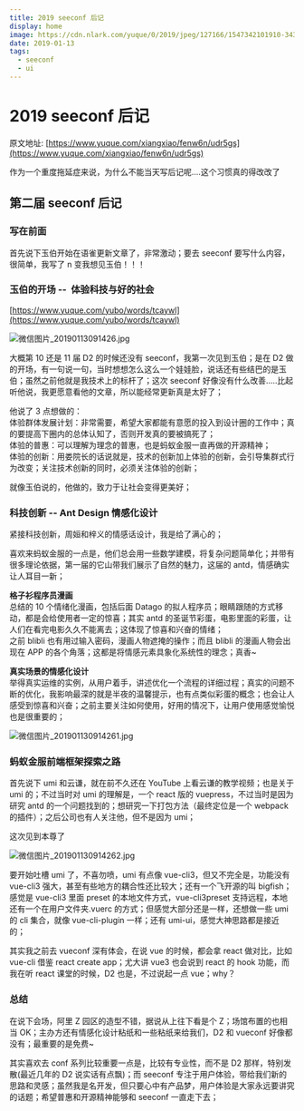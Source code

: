 ```yaml
---
title: 2019 seeconf 后记
display: home
image: https://cdn.nlark.com/yuque/0/2019/jpeg/127166/1547342101910-343594ab-ba5e-44f7-990f-2d58b3a268db.jpeg#align=left&display=inline&height=560&linkTarget=_blank&name=%E5%BE%AE%E4%BF%A1%E5%9B%BE%E7%89%87_20190113091426.jpg&originHeight=1080&originWidth=1440&size=115316&width=746
date: 2019-01-13
tags:
  - seeconf
  - ui
---
```


# 2019 seeconf 后记

原文地址: [https://www.yuque.com/xiangxiao/fenw6n/udr5gs](https://www.yuque.com/xiangxiao/fenw6n/udr5gs)

作为一个重度拖延症来说，为什么不能当天写后记呢....这个习惯真的得改改了

## 第二届 seeconf 后记

### 写在前面

首先说下玉伯开始在语雀更新文章了，非常激动；要去 seeconf 要写什么内容，很简单，我写了 n 变我想见玉伯！！！

### 玉伯的开场 --  体验科技与好的社会

[https://www.yuque.com/yubo/words/tcaywl](https://www.yuque.com/yubo/words/tcaywl)

![微信图片_20190113091426.jpg](https://cdn.nlark.com/yuque/0/2019/jpeg/127166/1547342101910-343594ab-ba5e-44f7-990f-2d58b3a268db.jpeg#align=left&display=inline&height=560&linkTarget=_blank&name=%E5%BE%AE%E4%BF%A1%E5%9B%BE%E7%89%87_20190113091426.jpg&originHeight=1080&originWidth=1440&size=115316&width=746)

大概第 10 还是 11 届 D2 的时候还没有 seeconf，我第一次见到玉伯；是在 D2 做的开场，有一句说一句，当时想想怎么这么一个娃娃脸，说话还有些结巴的是玉伯；虽然之前他就是我技术上的标杆了；这次 seeconf 好像没有什么改善.....比起听他说，我更愿意看他的文章，所以能经常更新真是太好了；

他说了 3 点想做的：<br />体验群体发展计划：非常需要，希望大家都能有意愿的投入到设计圈的工作中；真的要提高下圈内的总体认知了，否则开发真的要被搞死了；<br />体验的普惠：可以理解为理念的普惠，也是蚂蚁金服一直再做的开源精神；<br />体验的创新：用娄院长的话说就是，技术的创新加上体验的创新，会引导集群式行为改变；关注技术创新的同时，必须关注体验的创新；

就像玉伯说的，他做的，致力于让社会变得更美好；

### 科技创新 -- Ant Design 情感化设计

紧接科技创新，周姮和梓义的情感话设计，我是给了满心的；

喜欢来蚂蚁金服的一点是，他们总会用一些数学建模，将复杂问题简单化；并带有很多理论依据，第一届的它山带我们展示了自然的魅力，这届的 antd，情感确实让人耳目一新；

**格子衫程序员漫画**<br />总结的 10 个情绪化漫画，包括后面 Datago 的拟人程序员；眼睛跟随的方式移动，都是会给使用者一定的惊喜；其实 antd 的圣诞节彩蛋，电影里面的彩蛋，让人们在看完电影久久不能离去；这体现了惊喜和兴奋的情绪；<br />之前 blibli 也有用过输入密码，漫画人物遮掩的操作；而且 blibli 的漫画人物会出现在 APP 的各个角落；这都是将情感元素具象化系统性的理念；真香~

**真实场景的情感化设计**<br />举得真实运维的实例，从用户着手，讲述优化一个流程的详细过程；真实的问题不断的优化，我影响最深的就是半夜的温馨提示，也有点类似彩蛋的概念；也会让人感受到惊喜和兴奋；之前主要关注如何使用，好用的情况下，让用户使用感觉愉悦也是很重要的；

![微信图片_201901130914261.jpg](https://cdn.nlark.com/yuque/0/2019/jpeg/127166/1547342119221-f9198822-a3b6-4331-be8c-943aa4580ebd.jpeg#align=left&display=inline&height=560&linkTarget=_blank&name=%E5%BE%AE%E4%BF%A1%E5%9B%BE%E7%89%87_201901130914261.jpg&originHeight=1080&originWidth=1440&size=103999&width=746)

### 蚂蚁金服前端框架探索之路

首先说下 umi 和云谦，就在前不久还在 YouTube 上看云谦的教学视频；也是关于 umi 的；不过当时对 umi 的理解是，一个 react 版的 vuepress，不过当时是因为研究 antd 的一个问题找到的；想研究一下打包方法（最终定位是一个 webpack 的插件）；之后公司也有人关注他，但不是因为 umi；

这次见到本尊了

![微信图片_201901130914262.jpg](https://cdn.nlark.com/yuque/0/2019/jpeg/127166/1547342132687-75b75563-e189-417f-b1a3-9f825b57094b.jpeg#align=left&display=inline&height=560&linkTarget=_blank&name=%E5%BE%AE%E4%BF%A1%E5%9B%BE%E7%89%87_201901130914262.jpg&originHeight=1080&originWidth=1440&size=94202&width=746)

要开始吐槽 umi 了，不喜勿喷，umi 有点像 vue-cli3，但又不完全是，功能没有 vue-cli3 强大，甚至有些地方的耦合性还比较大；还有一个飞开源的叫 bigfish；感觉是 vue-cli3 里面 preset 的本地文件方式，vue-cli3preset 支持远程，本地还有一个在用户文件夹.vuerc 的方式；但感觉大部分还是一样，还想做一些 umi 的 cli 集合，就像 vue-cli-plugin 一样；还有 umi-ui，感觉大神思路都是接近的；

其实我之前去 vueconf 深有体会，在说 vue 的时候，都会拿 react 做对比，比如 vue-cli 借鉴 react create app；尤大讲 vue3 也会说到 react 的 hook 功能，而我在听 react 课堂的时候，D2 也是，不过说起一点 vue；why？

### 总结

在说下会场，阿里 Z 园区的造型不错，据说从上往下看是个 Z；场馆布置的也相当 OK；主办方还有情感化设计粘纸和一些粘纸来给我们，D2 和 vueconf 好像都没有；最重要的是免费~

其实喜欢去 conf 系列比较重要一点是，比较有专业性，而不是 D2 那样，特别发散(最近几年的 D2 说实话有点飘)；而 seeconf 专注于用户体验，带给我们新的思路和灵感；虽然我是名开发，但只要心中有产品梦，用户体验是大家永远要讲究的话题；希望普惠和开源精神能够和 seeconf 一直走下去；
